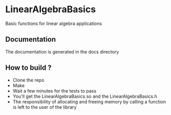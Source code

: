 # LinearAlgebraBasics
Basic functions for linear algebra applications

## Documentation
The documentation is generated in the docs directory

## How to build ? 
- Clone the repo
- Make
- Wait a few minutes for the tests to pass 
- You'll get the LinearAlgebraBasics.so and the LinearAlgebraBasics.h
- The responsibility of allocating and freeing memory by calling a function is left to the user of the library